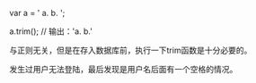 var a = '   a.    b.    ';

a.trim();    // 输出：'a.    b.'



与正则无关，但是在存入数据库前，执行一下trim函数是十分必要的。

发生过用户无法登陆，最后发现是用户名后面有一个空格的情况。